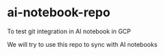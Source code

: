 # ai-notebook-repo
To test git integration in AI notebook in GCP

We will try to use this repo to sync with AI notebooks
